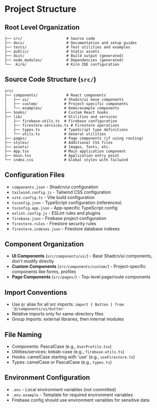# Project Structure

## Root Level Organization
```
├── src/                    # Source code
├── docs/                   # Documentation and setup guides
├── tests/                  # Test utilities and examples
├── public/                 # Static assets
├── dist/                   # Build output (generated)
├── node_modules/           # Dependencies (generated)
└── .kiro/                  # Kiro IDE configuration
```

## Source Code Structure (`src/`)
```
src/
├── components/             # React components
│   ├── ui/                # Shadcn/ui base components
│   ├── custom/            # Project-specific components
│   └── examples/          # Demo/example components
├── hooks/                 # Custom React hooks
├── lib/                   # Utilities and services
│   ├── firebase-utils.ts  # Firebase configuration
│   ├── firestore-services.ts # Firestore operations
│   ├── types.ts           # TypeScript type definitions
│   └── utils.ts           # General utilities
├── pages/                 # Page components (if using routing)
├── styles/                # Additional CSS files
├── assets/                # Images, fonts, etc.
├── App.tsx                # Main application component
├── main.tsx               # Application entry point
└── index.css              # Global styles with Tailwind
```

## Configuration Files
- `components.json` - Shadcn/ui configuration
- `tailwind.config.js` - Tailwind CSS configuration
- `vite.config.ts` - Vite build configuration
- `tsconfig.json` - TypeScript configuration (references)
- `tsconfig.app.json` - App-specific TypeScript config
- `eslint.config.js` - ESLint rules and plugins
- `firebase.json` - Firebase project configuration
- `firestore.rules` - Firestore security rules
- `firestore.indexes.json` - Firestore database indexes

## Component Organization
- **UI Components** (`src/components/ui/`) - Base Shadcn/ui components, don't modify directly
- **Custom Components** (`src/components/custom/`) - Project-specific components like forms, profiles
- **Page Components** (`src/pages/`) - Top-level page/route components

## Import Conventions
- Use `@/` alias for all src imports: `import { Button } from '@/components/ui/button'`
- Relative imports only for same-directory files
- Group imports: external libraries, then internal modules

## File Naming
- Components: PascalCase (e.g., `UserProfile.tsx`)
- Utilities/services: kebab-case (e.g., `firebase-utils.ts`)
- Hooks: camelCase starting with 'use' (e.g., `useFirestore.ts`)
- Types: camelCase or PascalCase (e.g., `types.ts`)

## Environment Configuration
- `.env` - Local environment variables (not committed)
- `.env.example` - Template for required environment variables
- Firebase config should use environment variables for sensitive data